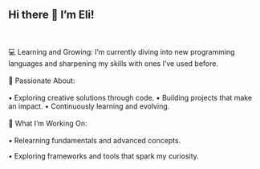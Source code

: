 ## Hi there 👋 I’m Eli!
<br></br>
💻 Learning and Growing:
I’m currently diving into new programming languages and sharpening my skills with ones I’ve used before.
<br></br>
🚀 Passionate About:
<br></br>
• Exploring creative solutions through code. 
• Building projects that make an impact. 
• Continuously learning and evolving. 
<br></br>
🌱 What I’m Working On:
<br></br>
• Relearning fundamentals and advanced concepts.

• Exploring frameworks and tools that spark my curiosity. 
<br></br>

<!--
**OniceFenice/OniceFenice** is a ✨ _special_ ✨ repository because its `README.md` (this file) appears on your GitHub profile.

Here are some ideas to get you started:

- 🔭 I’m currently working on ...
- 🌱 I’m currently learning ...
- 👯 I’m looking to collaborate on ...
- 🤔 I’m looking for help with ...
- 💬 Ask me about ...
- 📫 How to reach me: ...
- 😄 Pronouns: ...
- ⚡ Fun fact: ...
-->
